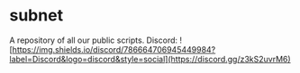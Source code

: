 # subnet
A repository of all our public scripts.
Discord: ![https://img.shields.io/discord/786664706945449984?label=Discord&logo=discord&style=social](https://discord.gg/z3kS2uvrM6)
